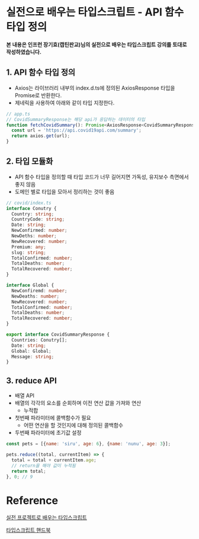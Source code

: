 # 실전으로 배우는 타입스크립트 - API 함수 타입 정의

**본 내용은 인프런 장기효(캡틴판교)님의 실전으로 배우는 타입스크립트 강의를 토대로 작성하였습니다.**



## 1. API 함수 타입 정의

* Axios는 라이브러리 내부의 index.d.ts에 정의된 AxiosResponse 타입을 Promise로 반환한다.
* 제네릭을 사용하여 아래와 같이 타입 지정한다.

```TypeScript
// app.ts
// CovidSummaryResponse는 해당 api가 응답하는 데이터의 타입
function fetchCovidSummary(): Promise<AxiosResponse<CovidSummaryResponse>> {
  const url = 'https://api.covid19api.com/summary';
  return axios.get(url);
}
```



## 2. 타입 모듈화

* API 함수 타입을 정의할 때 타입 코드가 너무 길어지면 가독성, 유지보수 측면에서 좋지 않음
* 도메인 별로 타입을 모아서 정리하는 것이 좋음

```TypeScript
// covid/index.ts
interface Conutry {
  Country: string;
  CountryCode: string;
  Date: string;
  NewConfirmed: number;
  NewDeths: number;
  NewRecovered: number;
  Premium: any;
  slug: string;
  TotalConfirmed: number;
  TotalDeaths: number;
  TotalRecovered: number;
}

interface Global {
  NewConfiremd: number;
  NewDeaths: number;
  NewRecovered: number;
  TotalConfirmed: number;
  TotalDeaths: number;
  TotalRecovered: number;
}

export interface CovidSummaryResponse {
  Countries: Conutry[];
  Date: string;
  Global: Global;
  Message: string;
}

```



## 3. reduce API

* 배열 API
* 배열의 각각의 요소를 순회하며 이전 연산 값을 가져와 연산
  * 누적합
* 첫번째 파라미터에 콜백함수가 필요
  * 어떤 연산을 할 것인지에 대해 정의된 콜백함수
* 두번째 파라미터에 초기값 설정

```JavaScript
const pets = [{name: 'siru', age: 6}, {name: 'nunu', age: 3}];

pets.reduce((total, currentItem) => {
  total = total + currentItem.age;
  // return을 해야 값이 누적됨
  return total;
}, 0; // 9
```







# Reference

[실전 프로젝트로 배우는 타입스크립트](https://www.inflearn.com/course/타입스크립트-실전/dashboard)

[타입스크립트 핸드북](https://joshua1988.github.io/ts/intro.html)